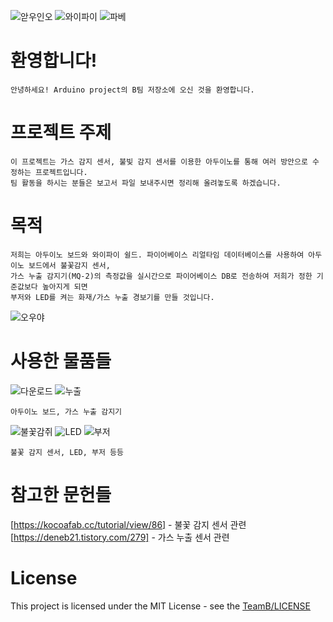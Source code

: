 ![앋우인오](https://user-images.githubusercontent.com/54493116/68080750-dd90db00-fe44-11e9-81ec-2619f75a4a50.jpg)
![와이파이](https://user-images.githubusercontent.com/54493116/68080763-03b67b00-fe45-11e9-96ef-4c4cc6b97736.png)
![파베](https://user-images.githubusercontent.com/54493116/68080729-8f7bd780-fe44-11e9-8ba6-f81867c06925.png)


# 환영합니다!
    안녕하세요! Arduino project의 B팀 저장소에 오신 것을 환영합니다.
  
# 프로젝트 주제
    이 프로젝트는 가스 감지 센서, 불빛 감지 센서를 이용한 아두이노를 통해 여러 방안으로 수정하는 프로젝트입니다.  
    팀 활동을 하시는 분들은 보고서 파일 보내주시면 정리해 올려놓도록 하겠습니다. 

# 목적
    저희는 아두이노 보드와 와이파이 쉴드. 파이어베이스 리얼타임 데이터베이스를 사용하여 아두이노 보드에서 불꽃감지 센서,
    가스 누출 감지기(MQ-2)의 측정값을 실시간으로 파이어베이스 DB로 전송하여 저희가 정한 기준값보다 높아지게 되면 
    부저와 LED를 켜는 화재/가스 누출 경보기를 만들 것입니다.
   ![오우야](https://user-images.githubusercontent.com/54493116/68081757-5ba9ad80-fe56-11e9-8fd5-bd06e2831d78.PNG) 

# 사용한 물품들
   ![다운로드](https://user-images.githubusercontent.com/54493116/68081028-85f56e00-fe4a-11e9-9df1-332a64a293a8.jpg) ![누출](https://user-images.githubusercontent.com/54493116/68081097-a40f9e00-fe4b-11e9-935f-c671c7324d4e.png)
  
    아두이노 보드, 가스 누출 감지기

   ![불꽃감쥐](https://user-images.githubusercontent.com/54493116/68081105-d6210000-fe4b-11e9-8fcf-541de9329e26.jpg) ![LED](https://user-images.githubusercontent.com/54493116/68081153-a4f4ff80-fe4c-11e9-836c-5098f4640650.png) ![부저](https://user-images.githubusercontent.com/54493116/68081159-b0e0c180-fe4c-11e9-81d3-3b4576305276.jpg) 
   
    불꽃 감지 센서, LED, 부저 등등
    
# 참고한 문헌들
   [https://kocoafab.cc/tutorial/view/86] - 불꽃 감지 센서 관련
   [https://deneb21.tistory.com/279] - 가스 누출 센서 관련
    
# License
This project is licensed under the MIT License - see the [TeamB/LICENSE](LICENSE)
